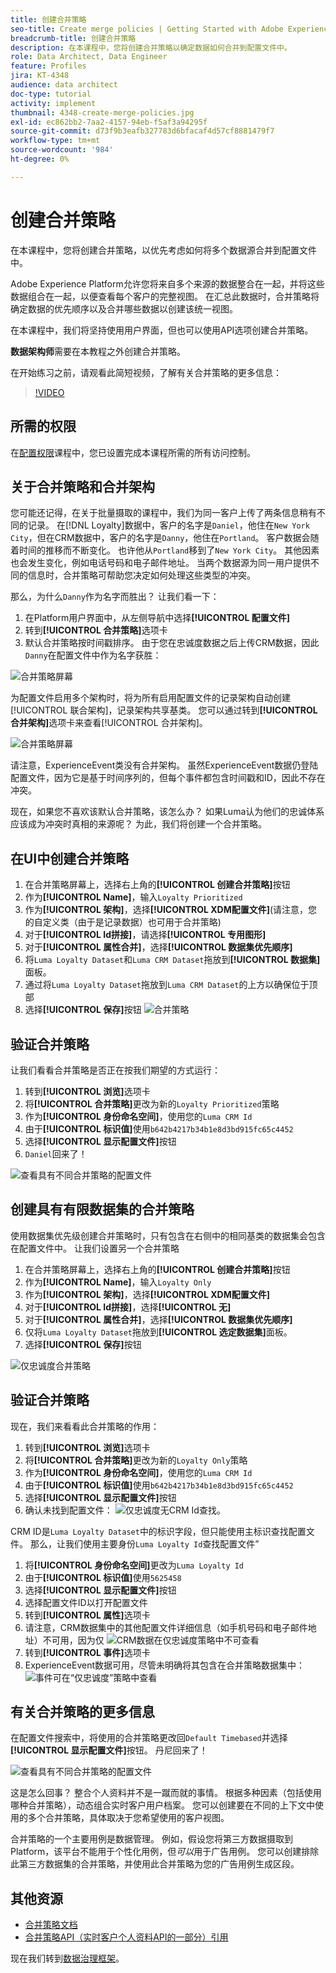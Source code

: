 ```yaml
---
title: 创建合并策略
seo-title: Create merge policies | Getting Started with Adobe Experience Platform for Data Architects and Data Engineers
breadcrumb-title: 创建合并策略
description: 在本课程中，您将创建合并策略以确定数据如何合并到配置文件中。
role: Data Architect, Data Engineer
feature: Profiles
jira: KT-4348
audience: data architect
doc-type: tutorial
activity: implement
thumbnail: 4348-create-merge-policies.jpg
exl-id: ec862bb2-7aa2-4157-94eb-f5af3a94295f
source-git-commit: d73f9b3eafb327783d6bfacaf4d57cf8881479f7
workflow-type: tm+mt
source-wordcount: '984'
ht-degree: 0%

---
```


# 创建合并策略

<!--20 min-->

在本课程中，您将创建合并策略，以优先考虑如何将多个数据源合并到配置文件中。

Adobe Experience Platform允许您将来自多个来源的数据整合在一起，并将这些数据组合在一起，以便查看每个客户的完整视图。 在汇总此数据时，合并策略将确定数据的优先顺序以及合并哪些数据以创建该统一视图。

在本课程中，我们将坚持使用用户界面，但也可以使用API选项创建合并策略。

**数据架构师**&#x200B;需要在本教程之外创建合并策略。

在开始练习之前，请观看此简短视频，了解有关合并策略的更多信息：
>[!VIDEO](https://video.tv.adobe.com/v/345074?learn=on&enablevpops&captions=chi_hans)

## 所需的权限

在[配置权限](configure-permissions.md)课程中，您已设置完成本课程所需的所有访问控制。

<!--* Permission items **[!UICONTROL Profile Management]** > **[!UICONTROL View Merge Policies]** and **[!UICONTROL Manage Merge Policies]**
* Permission item **[!UICONTROL Profile Management]** > **[!UICONTROL View Profiles]** and **[!UICONTROL Manage Profiles]**
* Permission item **[!UICONTROL Sandboxes]** > `Luma Tutorial`
* User-role access to the `Luma Tutorial Platform` product profile
-->

## 关于合并策略和合并架构

您可能还记得，在关于批量摄取的课程中，我们为同一客户上传了两条信息稍有不同的记录。 在[!DNL Loyalty]数据中，客户的名字是`Daniel`，他住在`New York City`，但在CRM数据中，客户的名字是`Danny`，他住在`Portland`。 客户数据会随着时间的推移而不断变化。 也许他从`Portland`移到了`New York City`。 其他因素也会发生变化，例如电话号码和电子邮件地址。 当两个数据源为同一用户提供不同的信息时，合并策略可帮助您决定如何处理这些类型的冲突。

那么，为什么`Danny`作为名字而胜出？ 让我们看一下：

1. 在Platform用户界面中，从左侧导航中选择&#x200B;**[!UICONTROL 配置文件]**
1. 转到&#x200B;**[!UICONTROL 合并策略]**&#x200B;选项卡
1. 默认合并策略按时间戳排序。 由于您在忠诚度数据之后上传CRM数据，因此`Danny`在配置文件中作为名字获胜：

![合并策略屏幕](assets/mergepolicies-default.png)

为配置文件启用多个架构时，将为所有启用配置文件的记录架构自动创建[!UICONTROL 联合架构]，记录架构共享基类。 您可以通过转到&#x200B;**[!UICONTROL 合并架构]**&#x200B;选项卡来查看[!UICONTROL 合并架构]。

![合并策略屏幕](assets/mergepolicies-unionSchema.png)

请注意，ExperienceEvent类没有合并架构。 虽然ExperienceEvent数据仍登陆配置文件，因为它是基于时间序列的，但每个事件都包含时间戳和ID，因此不存在冲突。

现在，如果您不喜欢该默认合并策略，该怎么办？ 如果Luma认为他们的忠诚体系应该成为冲突时真相的来源呢？ 为此，我们将创建一个合并策略。

## 在UI中创建合并策略

1. 在合并策略屏幕上，选择右上角的&#x200B;**[!UICONTROL 创建合并策略]**&#x200B;按钮
1. 作为&#x200B;**[!UICONTROL Name]**，输入`Loyalty Prioritized`
1. 作为&#x200B;**[!UICONTROL 架构]**，选择&#x200B;**[!UICONTROL XDM配置文件]**(请注意，您的自定义类（由于是记录数据）也可用于合并策略)
1. 对于&#x200B;**[!UICONTROL Id拼接]**，请选择&#x200B;**[!UICONTROL 专用图形]**
1. 对于&#x200B;**[!UICONTROL 属性合并]**，选择&#x200B;**[!UICONTROL 数据集优先顺序]**
1. 将`Luma Loyalty Dataset`和`Luma CRM Dataset`拖放到&#x200B;**[!UICONTROL 数据集]**&#x200B;面板。
1. 通过将`Luma Loyalty Dataset`拖放到`Luma CRM Dataset`的上方以确保位于顶部
1. 选择&#x200B;**[!UICONTROL 保存]**&#x200B;按钮
   <!--do i need to explain Private Graph? Is that GA?-->
   ![合并策略](assets/mergepolicies-newPolicy.png)

## 验证合并策略

让我们看看合并策略是否正在按我们期望的方式运行：

1. 转到&#x200B;**[!UICONTROL 浏览]**&#x200B;选项卡
1. 将&#x200B;**[!UICONTROL 合并策略]**&#x200B;更改为新的`Loyalty Prioritized`策略
1. 作为&#x200B;**[!UICONTROL 身份命名空间]**，使用您的`Luma CRM Id`
1. 由于&#x200B;**[!UICONTROL 标识值]**&#x200B;使用`b642b4217b34b1e8d3bd915fc65c4452`
1. 选择&#x200B;**[!UICONTROL 显示配置文件]**&#x200B;按钮
1. `Daniel`回来了！

![查看具有不同合并策略的配置文件](assets/mergepolicies-lookupProfileWithMergePolicy.png)

## 创建具有有限数据集的合并策略

使用数据集优先级创建合并策略时，只有包含在右侧中的相同基类的数据集会包含在配置文件中。 让我们设置另一个合并策略

1. 在合并策略屏幕上，选择右上角的&#x200B;**[!UICONTROL 创建合并策略]**&#x200B;按钮
1. 作为&#x200B;**[!UICONTROL Name]**，输入`Loyalty Only`
1. 作为&#x200B;**[!UICONTROL 架构]**，选择&#x200B;**[!UICONTROL XDM配置文件]**
1. 对于&#x200B;**[!UICONTROL Id拼接]**，选择&#x200B;**[!UICONTROL 无]**
1. 对于&#x200B;**[!UICONTROL 属性合并]**，选择&#x200B;**[!UICONTROL 数据集优先顺序]**
1. 仅将`Luma Loyalty Dataset`拖放到&#x200B;**[!UICONTROL 选定数据集]**&#x200B;面板。
1. 选择&#x200B;**[!UICONTROL 保存]**&#x200B;按钮

![仅忠诚度合并策略](assets/mergepolicies-loyaltyOnly.png)

## 验证合并策略

现在，我们来看看此合并策略的作用：

1. 转到&#x200B;**[!UICONTROL 浏览]**&#x200B;选项卡
1. 将&#x200B;**[!UICONTROL 合并策略]**&#x200B;更改为新的`Loyalty Only`策略
1. 作为&#x200B;**[!UICONTROL 身份命名空间]**，使用您的`Luma CRM Id`
1. 由于&#x200B;**[!UICONTROL 标识值]**&#x200B;使用`b642b4217b34b1e8d3bd915fc65c4452`
1. 选择&#x200B;**[!UICONTROL 显示配置文件]**&#x200B;按钮
1. 确认未找到配置文件：
   ![仅忠诚度无CRM Id查找。](assets/mergepolicies-loyaltyOnly-noCrmLookup.png)

CRM ID是`Luma Loyalty Dataset`中的标识字段，但只能使用主标识查找配置文件。 那么，让我们使用主要身份`Luma Loyalty Id`查找配置文件”

1. 将&#x200B;**[!UICONTROL 身份命名空间]**&#x200B;更改为`Luma Loyalty Id`
1. 由于&#x200B;**[!UICONTROL 标识值]**&#x200B;使用`5625458`
1. 选择&#x200B;**[!UICONTROL 显示配置文件]**&#x200B;按钮
1. 选择配置文件ID以打开配置文件
1. 转到&#x200B;**[!UICONTROL 属性]**&#x200B;选项卡
1. 请注意，CRM数据集中的其他配置文件详细信息（如手机号码和电子邮件地址）不可用，因为仅
   ![CRM数据在仅忠诚度策略中不可查看](assets/mergepolicies-loyaltyOnly-attributes.png)
1. 转到&#x200B;**[!UICONTROL 事件]**&#x200B;选项卡
1. ExperienceEvent数据可用，尽管未明确将其包含在合并策略数据集中：
   ![事件可在“仅忠诚度”策略中查看](assets/mergepolicies-loyaltyOnly-events.png)

## 有关合并策略的更多信息

在配置文件搜索中，将使用的合并策略更改回`Default Timebased`并选择&#x200B;**[!UICONTROL 显示配置文件]**&#x200B;按钮。 丹尼回来了！

![查看具有不同合并策略的配置文件](assets/mergepolicies-backToDanny.png)

这是怎么回事？ 整合个人资料并不是一蹴而就的事情。 根据多种因素（包括使用哪种合并策略），动态组合实时客户用户档案。 您可以创建要在不同的上下文中使用的多个合并策略，具体取决于您希望使用的客户视图。

合并策略的一个主要用例是数据管理。 例如，假设您将第三方数据摄取到Platform，该平台不能用于个性化用例，但&#x200B;_可以_&#x200B;用于广告用例。 您可以创建排除此第三方数据集的合并策略，并使用此合并策略为您的广告用例生成区段。

## 其他资源

* [合并策略文档](https://experienceleague.adobe.com/docs/experience-platform/profile/merge-policies/overview.html?lang=zh-Hans)
* [合并策略API（实时客户个人资料API的一部分）引用](https://www.adobe.io/experience-platform-apis/references/profile/#tag/Merge-policies)

现在我们转到[数据治理框架](apply-data-governance-framework.md)。

